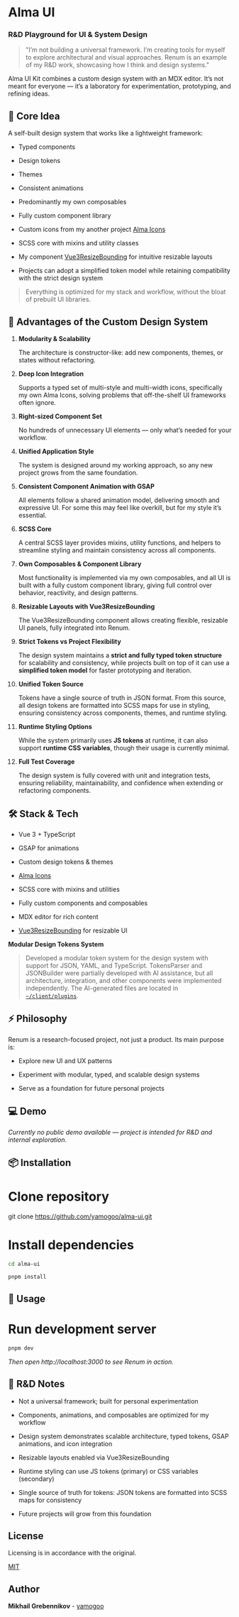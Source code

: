 # Alma UI

### R&D Playground for UI & System Design

> "I’m not building a universal framework. I’m creating tools for myself to explore architectural and visual approaches. Renum is an example of my R&D work, showcasing how I think and design systems."

Alma UI Kit combines a custom design system with an MDX editor. It’s not meant for everyone — it’s a laboratory for experimentation, prototyping, and refining ideas.

## 🚀 Core Idea

A self-built design system that works like a lightweight framework:

- Typed components

- Design tokens

- Themes

- Consistent animations

- Predominantly my own composables

- Fully custom component library

- Custom icons from my another project [Alma Icons](https://almaicons.netlify.app/icons)

- SCSS core with mixins and utility classes

- My component [Vue3ResizeBounding](https://resize-bounding.netlify.app/) for intuitive resizable layouts

- Projects can adopt a simplified token model while retaining compatibility with the strict design system

> Everything is optimized for my stack and workflow, without the bloat of prebuilt UI libraries.

## 🎯 Advantages of the Custom Design System

1. **Modularity & Scalability**

   The architecture is constructor-like: add new components, themes, or states without refactoring.

2. **Deep Icon Integration**

   Supports a typed set of multi-style and multi-width icons, specifically my own Alma Icons, solving problems that off-the-shelf UI frameworks often ignore.

3. **Right-sized Component Set**

   No hundreds of unnecessary UI elements — only what’s needed for your workflow.

4. **Unified Application Style**

   The system is designed around my working approach, so any new project grows from the same foundation.

5. **Consistent Component Animation with GSAP**

   All elements follow a shared animation model, delivering smooth and expressive UI. For some this may feel like overkill, but for my style it’s essential.

6. **SCSS Core**

   A central SCSS layer provides mixins, utility functions, and helpers to streamline styling and maintain consistency across all components.

7. **Own Composables & Component Library**

   Most functionality is implemented via my own composables, and all UI is built with a fully custom component library, giving full control over behavior, reactivity, and design patterns.

8. **Resizable Layouts with Vue3ResizeBounding**

   The Vue3ResizeBounding component allows creating flexible, resizable UI panels, fully integrated into Renum.

9. **Strict Tokens vs Project Flexibility**

   The design system maintains a **strict and fully typed token structure** for scalability and consistency, while projects built on top of it can use a **simplified token model** for faster prototyping and iteration.

10. **Unified Token Source**

    Tokens have a single source of truth in JSON format. From this source, all design tokens are formatted into SCSS maps for use in styling, ensuring consistency across components, themes, and runtime styling.

11. **Runtime Styling Options**

    While the system primarily uses **JS tokens** at runtime, it can also support **runtime CSS variables**, though their usage is currently minimal.

12. **Full Test Coverage**

    The design system is fully covered with unit and integration tests, ensuring reliability, maintainability, and confidence when extending or refactoring components.

## 🛠 Stack & Tech

- Vue 3 + TypeScript

- GSAP for animations

- Custom design tokens & themes

- [Alma Icons](https://almaicons.netlify.app/icons)

- SCSS core with mixins and utilities

- Fully custom components and composables

- MDX editor for rich content

- [Vue3ResizeBounding](https://resize-bounding.netlify.app/) for resizable UI

**Modular Design Tokens System**

> Developed a modular token system for the design system with support for JSON, YAML, and TypeScript. TokensParser and JSONBuilder were partially developed with AI assistance, but all architecture, integration, and other components were implemented independently. The AI-generated files are located in [`~/client/plugins`](https://github.com/yamogoo/alma-ui/tree/main/client/plugins).

## ⚡ Philosophy

Renum is a research-focused project, not just a product. Its main purpose is:

- Explore new UI and UX patterns

- Experiment with modular, typed, and scalable design systems

- Serve as a foundation for future personal projects

## 💻 Demo

_Currently no public demo available — project is intended for R&D and internal exploration._

## 📦 Installation

# Clone repository

git clone https://github.com/yamogoo/alma-ui.git

# Install dependencies

```bash
cd alma-ui

pnpm install
```

## 🚀 Usage

# Run development server

```bash
pnpm dev
```

_Then open http://localhost:3000 to see Renum in action._

## 📝 R&D Notes

- Not a universal framework; built for personal experimentation

- Components, animations, and composables are optimized for my workflow

- Design system demonstrates scalable architecture, typed tokens, GSAP animations, and icon integration

- Resizable layouts enabled via Vue3ResizeBounding

- Runtime styling can use JS tokens (primary) or CSS variables (secondary)

- Single source of truth for tokens: JSON tokens are formatted into SCSS maps for consistency

- Future projects will grow from this foundation

## License

Licensing is in accordance with the original.

[MIT](https://github.com/yamogoo/alma-ui/blob/main/LICENSE)

## Author

**Mikhail Grebennikov** - [yamogoo](https://github.com/yamogoo)

